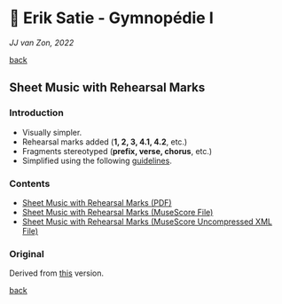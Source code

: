 🔢 Erik Satie - Gymnopédie Ⅰ
============================

*JJ van Zon, 2022*

[back](../README.md)

Sheet Music with Rehearsal Marks
--------------------------------

### Introduction

- Visually simpler.  
- Rehearsal marks added (__1, 2, 3, 4.1, 4.2__, etc.)
- Fragments stereotyped (__prefix, verse, chorus__, etc.)
- Simplified using the following [guidelines](https://jjvanzon.github.io/Piano-Playing-Docs/methods/sheet-music-simplification.html).

### Contents

- [Sheet Music with Rehearsal Marks (PDF)](satie-gymnopedie-1-sheet-music-rehearsal-marks.pdf)
- [Sheet Music with Rehearsal Marks (MuseScore File)](satie-gymnopedie-1-sheet-music-rehearsal-marks.mscz)
- [Sheet Music with Rehearsal Marks (MuseScore Uncompressed XML File)](satie-gymnopedie-1-sheet-music-rehearsal-marks.mscx)

### Original

Derived from [this](https://jjvanzon.github.io/Piano-Playing-Docs/satie-gymnopedie-1/sheet-music/README.html) version.

[back](../README.md)